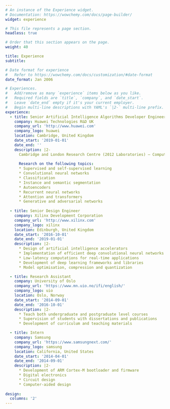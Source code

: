 ```yaml
---
# An instance of the Experience widget.
# Documentation: https://wowchemy.com/docs/page-builder/
widget: experience

# This file represents a page section.
headless: true

# Order that this section appears on the page.
weight: 40

title: Experience
subtitle:

# Date format for experience
#   Refer to https://wowchemy.com/docs/customization/#date-format
date_format: Jan 2006

# Experiences.
#   Add/remove as many `experience` items below as you like.
#   Required fields are `title`, `company`, and `date_start`.
#   Leave `date_end` empty if it's your current employer.
#   Begin multi-line descriptions with YAML's `|2-` multi-line prefix.
experience:
  - title: Senior Artificial Intelligence Algorithms Developer Engineer
    company: Huawei Technologies R&D UK
    company_url: 'http://www.huawei.com'
    company_logo: huawei
    location: Cambridge, United Kingdom
    date_start: '2019-01-01'
    date_end: ''
    description: |2-
      Cambridge and London Research Centre (2012 Laboratories) – Computer Vision
      
      Research on the following topics:
      * Supervised and self-supervised learning
      * Convolutional neural networks
      * Classification
      * Instance and semantic segmentation
      * Autoencoders
      * Recurrent neural networks
      * Attention and transformers
      * Generative and adversarial networks
        
  - title: Senior Design Engineer
    company: Xilinx Development Corporation
    company_url: 'http://www.xilinx.com'
    company_logo: xilinx
    location: Edinburgh, United Kingdom
    date_start: '2016-10-01'
    date_end: '2019-01-01'
    description: |2-
      * Design of artificial intelligence accelerators
      * Implementation of efficient deep convolutional neural networks
      * Low-latency computations for real-time applications
      * Development of deep learning frameworks and libraries
      * Model optimisation, compression and quantization

  - title: Research Assistant
    company: University of Oslo
    company_url: 'https://www.mn.uio.no/ifi/english/'
    company_logo: uio
    location: Oslo, Norway
    date_start: '2014-09-01'
    date_end: '2016-10-01'
    description: |2-
      * Teach both undergraduate and postgraduate level courses
      * Supervision of students with dissertations and publications
      * Development of curriculum and teaching materials

  - title: Intern
    company: Samsung
    company_url: 'https://www.samsungnext.com/'
    company_logo: samsung
    location: California, United States
    date_start: '2014-04-01'
    date_end: '2014-09-01'
    description: |2-
      * Development of ARM Cortex-M bootloader and firmware
      * Digital electronics
      * Circuit design
      * Computer-aided design
      
design:
  columns: '2'
---
```


